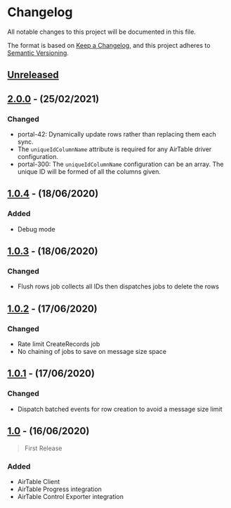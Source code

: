 # Changelog

All notable changes to this project will be documented in this file.

The format is based on [Keep a Changelog](https://keepachangelog.com/en/1.0.0/),
and this project adheres to [Semantic Versioning](https://semver.org/spec/v2.0.0.html).

## [Unreleased]

## [2.0.0] - (25/02/2021)

### Changed
- portal-42: Dynamically update rows rather than replacing them each sync.
- The `uniqueIdColumnName` attribute is required for any AirTable driver configuration.
- portal-300: The `uniqueIdColumnName` configuration can be an array. The unique ID will be formed of all the columns given.

## [1.0.4] - (18/06/2020)

### Added
- Debug mode

## [1.0.3] - (18/06/2020)

### Changed
- Flush rows job collects all IDs then dispatches jobs to delete the rows

## [1.0.2] - (17/06/2020)

### Changed
- Rate limit CreateRecords job 
- No chaining of jobs to save on message size space

## [1.0.1] - (17/06/2020)

### Changed
- Dispatch batched events for row creation to avoid a message size limit

## [1.0] - (16/06/2020)

> First Release

### Added

- AirTable Client
- AirTable Progress integration
- AirTable Control Exporter integration

[Unreleased]: https://github.com/bristol-su/airtable/compare/v2.0.0...HEAD
[2.0.0]: https://github.com/bristol-su/airtable/compare/v1.0.4...v2.0.0
[1.0.4]: https://github.com/bristol-su/airtable/compare/v1.0.3...v1.0.4
[1.0.3]: https://github.com/bristol-su/airtable/compare/v1.0.2...v1.0.3
[1.0.2]: https://github.com/bristol-su/airtable/compare/v1.0.1...v1.0.2
[1.0.1]: https://github.com/bristol-su/airtable/compare/v1.0...v1.0.1
[1.0]: https://github.com/bristol-su/airtable/releases/tag/v1.0
